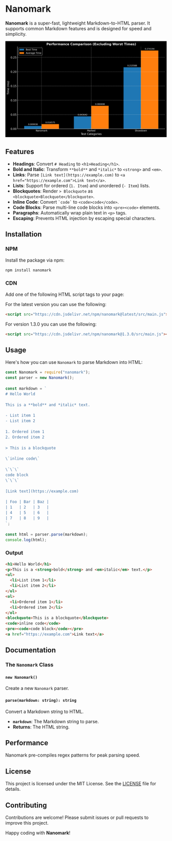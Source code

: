 # Nanomark

**Nanomark** is a super-fast, lightweight Markdown-to-HTML parser. It supports common Markdown features and is designed for speed and simplicity.

![Performance Chart](./assets/performance-chart.png)

## Features

- **Headings**: Convert `# Heading` to `<h1>Heading</h1>`.
- **Bold and Italic**: Transform `**bold**` and `*italic*` to `<strong>` and `<em>`.
- **Links**: Parse `[Link text](https://example.com)` to `<a href="https://example.com">Link text</a>`.
- **Lists**: Support for ordered (`1. Item`) and unordered (`- Item`) lists.
- **Blockquotes**: Render `> Blockquote` as `<blockquote>Blockquote</blockquote>`.
- **Inline Code**: Convert `` `code` `` to `<code>code</code>`.
- **Code Blocks**: Parse multi-line code blocks into `<pre><code>` elements.
- **Paragraphs**: Automatically wrap plain text in `<p>` tags.
- **Escaping**: Prevents HTML injection by escaping special characters.

## Installation

### NPM
Install the package via npm:

```bash
npm install nanomark
```

### CDN

Add one of the following HTML script tags to your page:  

For the latest version you can use the following:
```html
<script src="https://cdn.jsdelivr.net/npm/nanomark@latest/src/main.js"></script>
```

For version 1.3.0 you can use the following:
```html
<script src="https://cdn.jsdelivr.net/npm/nanomark@1.3.0/src/main.js"></script>
```

## Usage

Here's how you can use `Nanomark` to parse Markdown into HTML:

```javascript
const Nanomark = require("nanomark");
const parser = new Nanomark();

const markdown = `
# Hello World

This is a **bold** and *italic* text.

- List item 1
- List item 2

1. Ordered item 1
2. Ordered item 2

> This is a blockquote

\`inline code\`

\`\`\`
code block
\`\`\`

[Link text](https://example.com)

| Foo | Bar | Baz |
| 1   | 2   | 3   |
| 4   | 5   | 6   |
| 7   | 8   | 9   |
`;

const html = parser.parse(markdown);
console.log(html);
```

### Output

```html
<h1>Hello World</h1>
<p>This is a <strong>bold</strong> and <em>italic</em> text.</p>
<ul>
  <li>List item 1</li>
  <li>List item 2</li>
</ul>
<ol>
  <li>Ordered item 1</li>
  <li>Ordered item 2</li>
</ol>
<blockquote>This is a blockquote</blockquote>
<code>inline code</code>
<pre><code>code block</code></pre>
<a href="https://example.com">Link text</a>
```

## Documentation

### The `Nanomark` Class

#### `new Nanomark()`

Create a new `Nanomark` parser.

#### `parse(markdown: string): string`

Convert a Markdown string to HTML.

- **`markdown`**: The Markdown string to parse.
- **Returns**: The HTML string.

## Performance

Nanomark pre-compiles regex patterns for peak parsing speed.

## License

This project is licensed under the MIT License. See the [LICENSE](./LICENSE) file for details.

## Contributing

Contributions are welcome! Please submit issues or pull requests to improve this project.

Happy coding with **Nanomark**!
